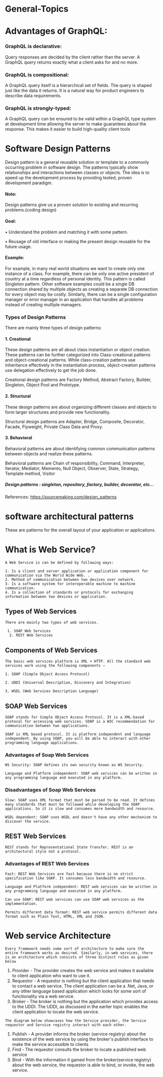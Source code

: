 # General-Topics

# Advantages of GraphQL:

### GraphQL is declarative: 
   Query responses are decided by the client rather than the server. A GraphQL query returns exactly what a client asks for and no more.

### GraphQL is compositional: 
   A GraphQL query itself is a hierarchical set of fields. The query is shaped just like the data it returns. It is a natural way for product engineers to describe data requirements.

### GraphQL is strongly-typed: 
  A GraphQL query can be ensured to be valid within a GraphQL type system at development time allowing the server to make guarantees about the response. This makes it easier to build high-quality client tools

# Software Design Patterns
   Design pattern is a general reusable solution or template to a commonly occurring problem in software design. The patterns typically show relationships and interactions between classes or objects. The idea is to speed up the development process by providing tested, proven development paradigm.
   
#### Note:
   Design patterns give us a proven solution to existing and recurring problems.(coding design)
   
#### Goal:
   • Understand the problem and matching it with some pattern.
   
   • Reusage of old interface or making the present design reusable for the future usage.

#### Example:
   For example, in many real world situations we want to create only one instance of a class. For example, there can be only one active president of country at a time regardless of personal identity. This pattern is called Singleton pattern. Other software examples could be a single DB connection shared by multiple objects as creating a separate DB connection for every object may be costly. Similarly, there can be a single configuration manager or error manager in an application that handles all problems instead of creating multiple managers.

### Types of Design Patterns
   There are mainly three types of design patterns:
#### 1. Creational
   These design patterns are all about class instantiation or object creation. These patterns can be further categorized into Class-creational patterns and object-creational patterns. While class-creation patterns use inheritance effectively in the instantiation process, object-creation patterns use delegation effectively to get the job done.

   Creational design patterns are Factory Method, Abstract Factory, Builder, Singleton, Object Pool and Prototype.

#### 2. Structural
   These design patterns are about organizing different classes and objects to form larger structures and provide new functionality.

   Structural design patterns are Adapter, Bridge, Composite, Decorator, Facade, Flyweight, Private Class Data and Proxy.

#### 3. Behavioral
   Behavioral patterns are about identifying common communication patterns between objects and realize these patterns.

   Behavioral patterns are Chain of responsibility, Command, Interpreter, Iterator, Mediator, Memento, Null Object, Observer, State, Strategy, Template method, Visitor
   
 ##### Design patterns : singleton, repository, factory, builder, decorator, etc...
 
 References:
	https://sourcemaking.com/design_patterns
   
# software architectural patterns
   These are patterns for the overall layout of your application or applications.




# What is Web Service?
	A Web Service is can be defined by following ways:

    1. Is a client and server application or application component for communication via the World Wide Web. .
    2. Method of communication between two devices over network.
    3. Is a software system for interoperable machine to machine communication.
    4. Is a collection of standards or protocols for exchanging information between two devices or application.


## Types of Web Services
	There are mainly two types of web services.

     1. SOAP Web Services
	  2. REST Web Services

## Components of Web Services

	The basic web services platform is XML + HTTP. All the standard web services work using the following components −

    1. SOAP (Simple Object Access Protocol)

    2. UDDI (Universal Description, Discovery and Integration)

    3. WSDL (Web Services Description Language)

## SOAP Web Services

	SOAP stands for Simple Object Access Protocol. It is a XML-based protocol for accessing web services. SOAP is a W3C recommendation for communication between two applications.

	SOAP is XML based protocol. It is platform independent and language independent. By using SOAP, you will be able to interact with other programming language applications.


### Advantages of Soap Web Services

	WS Security: SOAP defines its own security known as WS Security.

	Language and Platform independent: SOAP web services can be written in any programming language and executed in any platform.

### Disadvantages of Soap Web Services
	Slow: SOAP uses XML format that must be parsed to be read. It defines many standards that must be followed while developing the SOAP applications. So it is slow and consumes more bandwidth and resource.

	WSDL dependent: SOAP uses WSDL and doesn't have any other mechanism to discover the service.


## REST Web Services

	REST stands for Representational State Transfer. REST is an architectural style not a protocol.

### Advantages of REST Web Services

	Fast: REST Web Services are fast because there is no strict specification like SOAP. It consumes less bandwidth and resource.

	Language and Platform independent: REST web services can be written in any programming language and executed in any platform.

	Can use SOAP: REST web services can use SOAP web services as the implementation.

	Permits different data format: REST web service permits different data format such as Plain Text, HTML, XML and JSON.
 
# Web service Architecture
	Every framework needs some sort of architecture to make sure the entire framework works as desired. Similarly, in web services, there is an architecture which consists of three distinct roles as given below

   1. Provider - The provider creates the web service and makes it available to client application who want to use it.
   2. Requestor - A requestor is nothing but the client application that needs to contact a web service. The client application can be a .Net, Java, or any other language based application which looks for some sort of functionality via a web service.
   3. Broker - The broker is nothing but the application which provides access to the UDDI. The UDDI, as discussed in the earlier topic enables the client application to locate the web service. 

	The diagram below showcases how the Service provider, the Service requestor and Service registry interact with each other. 
   
  1. Publish - A provider informs the broker (service registry) about the existence of the web service by using the broker's publish interface to make the service accessible to clients
  2. Find - The requestor consults the broker to locate a published web service
  3. Bind - With the information it gained from the broker(service registry) about the web service, the requestor is able to bind, or invoke, the web service.

